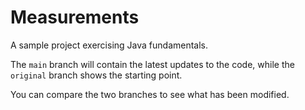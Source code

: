 # Measurements

A sample project exercising Java fundamentals.

The `main` branch will contain the latest updates to
the code, while the `original` branch shows the starting point.

You can compare the two branches to see what has been modified.
